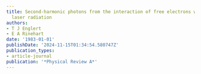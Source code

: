 ```yaml
---
title: Second-harmonic photons from the interaction of free electrons with intense
  laser radiation
authors:
- T J Englert
- E A Rinehart
date: '1983-01-01'
publishDate: '2024-11-15T01:34:54.580747Z'
publication_types:
- article-journal
publication: '*Physical Review A*'
---
```

